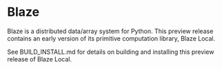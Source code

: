 Blaze
=====

Blaze is a distributed data/array system for Python. This preview
release contains an early version of its primitive computation library,
Blaze Local.

See BUILD\_INSTALL.md for details on building and installing this
preview release of Blaze Local.
